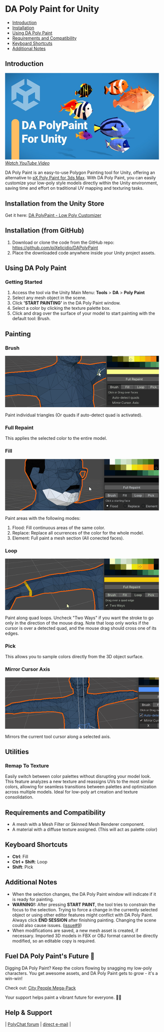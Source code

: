 # DA Poly Paint for Unity

- [Introduction](#introduction)
- [Installation](#installation)
- [Using DA Poly Paint](#using-da-poly-paint)
- [Requirements and Compatibility](#requirements-and-compatibility)
- [Keyboard Shortcuts](#keyboard-shortcuts)
- [Additional Notes](#additional-notes)

## Introduction <a name="introduction"></a>

[![Youtube Video](docs~/youtubeThumbnail.jpg)*Watch YouTube Video*](https://www.youtube.com/watch?v=wEDbnaEky0Y)

DA Poly Paint is an easy-to-use Polygon Painting tool for Unity, offering an alternative to [pX Poly Paint for 3ds Max](https://github.com/piXelicidio/pxMaxScript/tree/master/PolyPainter). With DA Poly Paint, you can easily customize your low-poly style models directly within the Unity environment, saving time and effort on traditional UV mapping and texturing tasks.

## Installation from the Unity Store

Get it here: [DA PolyPaint - Low Poly Customizer](https://assetstore.unity.com/packages/tools/painting/da-polypaint-low-poly-customizer-251157)

## Installation (from GitHub) <a name="installation"></a>

1. Download or clone the code from the GitHub repo: https://github.com/piXelicidio/DAPolyPaint
2. Place the downloaded code anywhere inside your Unity project assets.

## Using DA Poly Paint <a name="using-da-poly-paint"></a>
### Getting Started
1. Access the tool via the Unity Main Menu: **Tools** > **DA** > **Poly Paint**
2. Select any mesh object in the scene.
3. Click **'START PAINTING'** in the DA Poly Paint window.
4. Select a color by clicking the texture palette box.
5. Click and drag over the surface of your model to start painting with the default tool: Brush.

## Painting

### Brush
![Using Brush](docs~/using_brush.gif)

Paint individual triangles (Or quads if auto-detect quad is activated).

### Full Repaint

This applies the selected color to the entire model.

### Fill
![Using Fill](docs~/using_fill.gif)
 
Paint areas with the following modes:
1. Flood: Fill continuous areas of the same color.
2. Replace: Replace all ocurrences of the color for the whole model.
3. Element: Full paint a mesh section (All conected faces).

### Loop
![Using Loop](docs~/using_loop.gif)

Paint along quad loops. Uncheck "Two Ways" if you want the stroke to go only in the direction of the mouse drag. Note that loop only works if the cursor is over a detected quad, and the mouse drag should cross one of its edges.

### Pick 
This allows you to sample colors directly from the 3D object surface.

### Mirror Cursor Axis
![Using Mirror](docs~/using_mirror.gif)

Mirrors the current tool cursor along a selected axis. 

## Utilities
### Remap To Texture
Easily switch between color palettes without disrupting your model look. This feature analyzes a new texture and reassigns UVs to the most similar colors, allowing for seamless transitions between palettes and optimization across multiple models. Ideal for low-poly art creation and texture consolidation.

## Requirements and Compatibility <a name="requirements-and-compatibility"></a>
- A mesh with a Mesh Filter or Skinned Mesh Renderer component.
- A material with a diffuse texture assigned. (This will act as palette color)

## Keyboard Shortcuts <a name="keyboard-shortcuts"></a>
- **Ctrl**: Fill
- **Ctrl + Shift**: Loop
- **Shift**: Pick

## Additional Notes <a name="additional-notes"></a>
- When the selection changes, the DA Poly Paint window will indicate if it is ready for painting.
- **WARNING!:** After pressing **START PAINT**, the tool tries to constrain the focus to the selection. Trying to force a change in the currently selected object or using other editor features might conflict with DA Poly Paint. Always click **END SESSION** after finishing painting. Changing the scene could also cause issues. ([issue#9](https://github.com/piXelicidio/DAPolyPaint/issues/9))  
- When modifications are saved, a new mesh asset is created, if necessary. Imported 3D models in FBX or OBJ format cannot be directly modified, so an editable copy is required.

## Fuel DA Poly Paint's Future 🚀 <a name="support-the-project"></a>
Digging DA Poly Paint? Keep the colors flowing by snagging my low-poly characters. You get awesome assets, and DA Poly Paint gets to grow - it's a win-win!

Check out: [City People Mega-Pack](https://assetstore.unity.com/packages/3d/characters/city-people-mega-pack-203329)

Your support helps paint a vibrant future for everyone. 🎨🌈

## Help & Support
| [PolyChat forum](https://github.com/piXelicidio/PolyChat/discussions/categories/scripted-tools) | [direct e-mail](mailto:denys.almaral@gmail.com) | 
